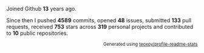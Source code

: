 Joined Github **13** years ago.

Since then I pushed **4589** commits, opened **48** issues, submitted **133** pull requests, received **753** stars across **319** personal projects and contributed to **10** public repositories.

<p align="right"><sub>Generated using <a href="https://github.com/marketplace/actions/profile-readme-stats">teoxoy/profile-readme-stats</a></sub></p>
